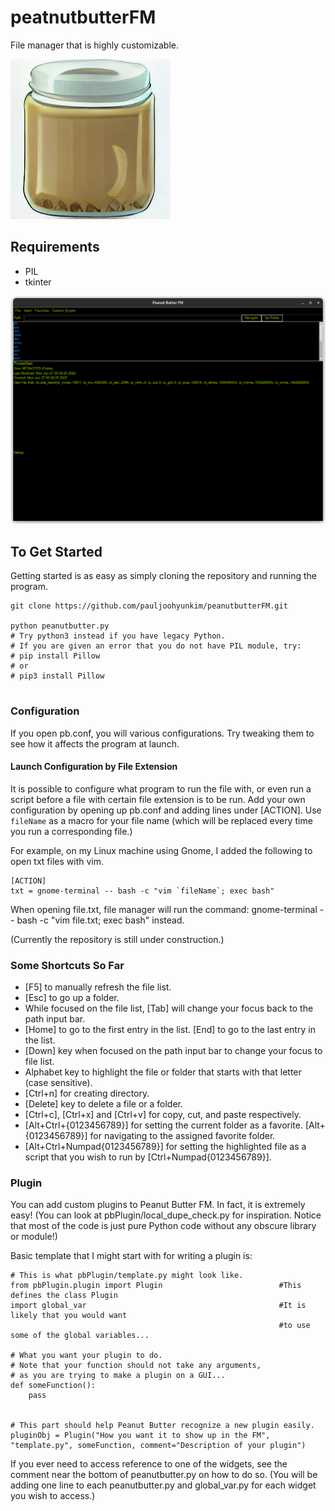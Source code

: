 # peatnutbutterFM
File manager that is highly customizable.

![Peanut Butter Icon](peanutbutter.jpg)

## Requirements
* PIL
* tkinter

![Screenshot with DARK MODE](docs/images/Screenshot%20from%202022-06-29%2020-45-26.png)

## To Get Started
Getting started is as easy as simply cloning the repository and running the program.

```
git clone https://github.com/pauljoohyunkim/peanutbutterFM.git

python peanutbutter.py
# Try python3 instead if you have legacy Python.
# If you are given an error that you do not have PIL module, try:
# pip install Pillow
# or
# pip3 install Pillow


```

### Configuration
If you open pb.conf, you will various configurations. Try tweaking them to see how it affects the program at launch.

#### Launch Configuration by File Extension
It is possible to configure what program to run the file with, or even run a script before a file with certain file extension is to be run. Add your own configuration by opening up pb.conf and adding lines under [ACTION]. Use `fileName` as a macro for your file name (which will be replaced every time you run a corresponding file.)

For example, on my Linux machine using Gnome, I added the following to open txt files with vim.
```
[ACTION]
txt = gnome-terminal -- bash -c "vim `fileName`; exec bash"
```

When opening file.txt, file manager will run the command: gnome-terminal -- bash -c "vim file.txt; exec bash" instead.

(Currently the repository is still under construction.)

### Some Shortcuts So Far
* [F5] to manually refresh the file list.
* [Esc] to go up a folder.
* While focused on the file list, [Tab] will change your focus back to the path input bar.
* [Home] to go to the first entry in the list. [End] to go to the last entry in the list.
* [Down] key when focused on the path input bar to change your focus to file list.
* Alphabet key to highlight the file or folder that starts with that letter (case sensitive).
* [Ctrl+n] for creating directory.
* [Delete] key to delete a file or a folder.
* [Ctrl+c], [Ctrl+x] and [Ctrl+v] for copy, cut, and paste respectively.
* [Alt+Ctrl+{0123456789}] for setting the current folder as a favorite. [Alt+{0123456789}] for navigating to the assigned favorite folder.
* [Alt+Ctrl+Numpad{0123456789}] for setting the highlighted file as a script that you wish to run by [Ctrl+Numpad{0123456789}].

### Plugin
You can add custom plugins to Peanut Butter FM. In fact, it is extremely easy! (You can look at pbPlugin/local_dupe_check.py for inspiration. Notice that most of the code is just pure Python code without any obscure library or module!)

Basic template that I might start with for writing a plugin is:
```
# This is what pbPlugin/template.py might look like.
from pbPlugin.plugin import Plugin                          #This defines the class Plugin
import global_var                                           #It is likely that you would want
                                                            #to use some of the global variables...

# What you want your plugin to do.
# Note that your function should not take any arguments,
# as you are trying to make a plugin on a GUI...
def someFunction():
    pass


# This part should help Peanut Butter recognize a new plugin easily.
pluginObj = Plugin("How you want it to show up in the FM", "template.py", someFunction, comment="Description of your plugin")
```

If you ever need to access reference to one of the widgets, see the comment near the bottom of peanutbutter.py on how to do so. (You will be adding one line to each peanutbutter.py and global_var.py for each widget you wish to access.)

